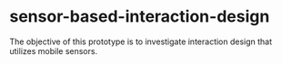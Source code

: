 # sensor-based-interaction-design

The objective of this prototype is to investigate interaction design that utilizes mobile sensors.
